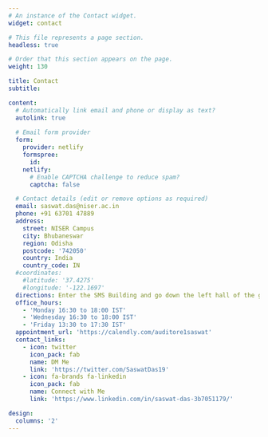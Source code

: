 ```yaml
---
# An instance of the Contact widget.
widget: contact

# This file represents a page section.
headless: true

# Order that this section appears on the page.
weight: 130

title: Contact
subtitle:

content:
  # Automatically link email and phone or display as text?
  autolink: true
  
  # Email form provider
  form:
    provider: netlify
    formspree:
      id:
    netlify:
      # Enable CAPTCHA challenge to reduce spam?
      captcha: false

  # Contact details (edit or remove options as required)
  email: saswat.das@niser.ac.in
  phone: +91 63701 47889
  address:
    street: NISER Campus
    city: Bhubaneswar
    region: Odisha
    postcode: '742050'
    country: India
    country_code: IN
  #coordinates:
    #latitude: '37.4275'
    #longitude: '-122.1697'
  directions: Enter the SMS Building and go down the left hall of the ground floor.
  office_hours:
    - 'Monday 16:30 to 18:00 IST'
    - 'Wednesday 16:30 to 18:00 IST'
    - 'Friday 13:30 to 17:30 IST'
  appointment_url: 'https://calendly.com/auditore1saswat'
  contact_links:
    - icon: twitter
      icon_pack: fab
      name: DM Me
      link: 'https://twitter.com/SaswatDas19'
    - icon: fa-brands fa-linkedin
      icon_pack: fab
      name: Connect with Me
      link: 'https://www.linkedin.com/in/saswat-das-3b7051179/'

design:
  columns: '2'
---
```

